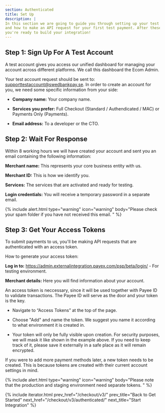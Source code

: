 ```yaml
---
section: Authenticated
title: Set Up
description: |
In this section we are going to guide you through setting up your test account
and how to make an API request for your first test payment. After these steps,
you're ready to build your integration!
---
```


## Step 1: Sign Up For A Test Account

A test account gives you access our unified dashboard for managing your
account across different platforms. We call this dashboard the Ecom Admin.

Your test account request should be sent to: supporttestaccount@swedbankpay.se.
In order to create an account for you, we need some specific information
from your side:

*   **Company name:** Your company name.

*   **Services you prefer:** Full Checkout (Standard / Authendicated / MAC) or
  Payments Only (Payments).

*   **Email address:** To a developer or the CTO.

## Step 2: Wait For Response

Within 8 working hours we will have created your account and sent you an email
containing the following information:

**Merchant name:** This represents your core business entity with us.

**Merchant ID:** This is how we identify you.

**Services:** The services that are activated and ready for testing.

**Login credentials:** You will receive a temporary password in a separate
email.

{% include alert.html type="warning" icon="warning" body="Please
check your spam folder if you have not received this email. " %}

## Step 3: Get Your Access Tokens

To submit payments to us, you'll be making API requests that are authenticated
with an access token.

How to generate your access token:

**Log in to:** https://admin.externalintegration.payex.com/psp/beta/login/ - For
testing environment.

**Merchant details:** Here you will find information about your
account.

An access token is neccessary, since it will be used together with Payee ID to
validate transactions. The Payee ID will serve as the door and your token is the
key.

*   Navigate to “Access Tokens” at the top of the page.

*   Choose "Add" and name the token. We suggest you name it according to what
  environment it is created in.

*   Your token will only be fully visible upon creation. For security purposes, we
will mask it like shown in the example above. If you need to keep track of it,
please save it externally in a safe place as it will remain encrypted.

If you were to add more payment methods later, a new token needs to be created.
This is because tokens are created with their current account settings in mind.

{% include alert.html type="warning" icon="warning" body="Please note that the
production and staging environment need separate tokens. " %}

{% include iterator.html prev_href="/checkout/v3/"
                         prev_title="Back to Get Started"
                         next_href="/checkout/v3/authenticated/"
                         next_title="Start Integration" %}
